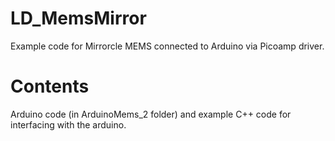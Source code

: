 # LD_MemsMirror
Example code for Mirrorcle MEMS connected to Arduino via Picoamp driver.

# Contents
Arduino code (in ArduinoMems_2 folder) and example C++ code for interfacing with the arduino.

